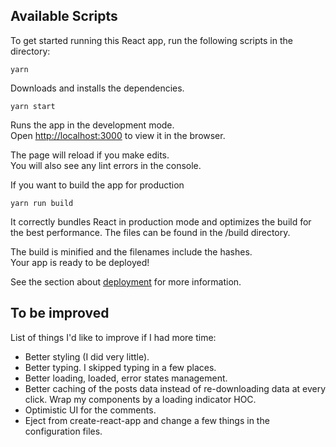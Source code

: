 ## Available Scripts

To get started running this React app, run the following scripts in the directory:

`yarn`

Downloads and installs the dependencies.

`yarn start`

Runs the app in the development mode.<br>
Open [http://localhost:3000](http://localhost:3000) to view it in the browser.

The page will reload if you make edits.<br>
You will also see any lint errors in the console.

If you want to build the app for production

`yarn run build`

It correctly bundles React in production mode and optimizes the build for the best performance. The files can be found in the /build directory.

The build is minified and the filenames include the hashes.<br>
Your app is ready to be deployed!

See the section about [deployment](https://facebook.github.io/create-react-app/docs/deployment) for more information.

## To be improved

List of things I'd like to improve if I had more time:

- Better styling (I did very little).
- Better typing. I skipped typing in a few places.
- Better loading, loaded, error states management.
- Better caching of the posts data instead of re-downloading data at every click. Wrap my components by a loading indicator HOC.
- Optimistic UI for the comments.
- Eject from create-react-app and change a few things in the configuration files.
